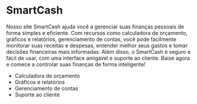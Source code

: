 # SmartCash

Nosso site SmartCash ajuda você a gerenciar suas finanças pessoais de forma simples e eficiente. Com recursos como calculadora de orçamento, gráficos e relatórios, gerenciamento de contas, você pode facilmente monitorar suas receitas e despesas, entender melhor seus gastos e tomar decisões financeiras mais informadas. Além disso, o SmartCash é seguro e fácil de usar, com uma interface amigável e suporte ao cliente. Baixe agora e comece a controlar suas finanças de forma inteligente!

- Calculadora de orçamento
- Gráficos e relatórios
- Gerenciamento de contas
- Suporte ao cliente
